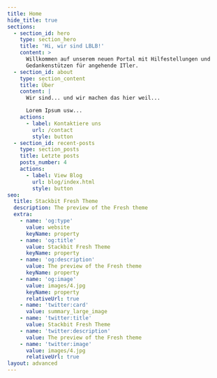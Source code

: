 ```yaml
---
title: Home
hide_title: true
sections:
  - section_id: hero
    type: section_hero
    title: 'Hi, wir sind LBLB!'
    content: >
      Willkommen auf unserem neuen Portal mit Hilfestellungen und
      Gedankenstützen für angehende ITler.
  - section_id: about
    type: section_content
    title: Über
    content: |
      Wir sind... und wir machen das hier weil...

      Lorem Ipsum usw...
    actions:
      - label: Kontaktiere uns
        url: /contact
        style: button
  - section_id: recent-posts
    type: section_posts
    title: Letzte posts
    posts_number: 4
    actions:
      - label: View Blog
        url: blog/index.html
        style: button
seo:
  title: Stackbit Fresh Theme
  description: The preview of the Fresh theme
  extra:
    - name: 'og:type'
      value: website
      keyName: property
    - name: 'og:title'
      value: Stackbit Fresh Theme
      keyName: property
    - name: 'og:description'
      value: The preview of the Fresh theme
      keyName: property
    - name: 'og:image'
      value: images/4.jpg
      keyName: property
      relativeUrl: true
    - name: 'twitter:card'
      value: summary_large_image
    - name: 'twitter:title'
      value: Stackbit Fresh Theme
    - name: 'twitter:description'
      value: The preview of the Fresh theme
    - name: 'twitter:image'
      value: images/4.jpg
      relativeUrl: true
layout: advanced
---
```


